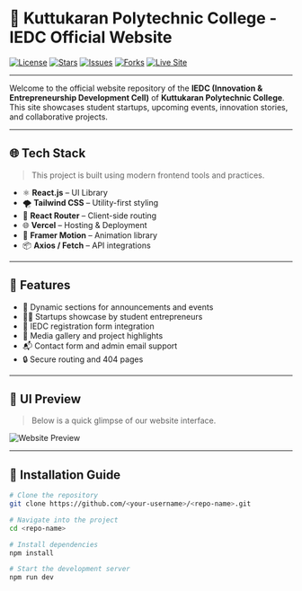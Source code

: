 # 🚀 Kuttukaran Polytechnic College - IEDC Official Website

[![License](https://img.shields.io/github/license/<your-username>/<repo-name>?style=flat-square)](LICENSE)
[![Stars](https://img.shields.io/github/stars/<your-username>/<repo-name>?style=flat-square)](https://github.com/<your-username>/<repo-name>/stargazers)
[![Issues](https://img.shields.io/github/issues/<your-username>/<repo-name>?style=flat-square)](https://github.com/<your-username>/<repo-name>/issues)
[![Forks](https://img.shields.io/github/forks/<your-username>/<repo-name>?style=flat-square)](https://github.com/<your-username>/<repo-name>/network)
[![Live Site](https://img.shields.io/badge/View%20Site-Live-green?style=flat-square&logo=vercel)](https://kptciedc.vercel.app/)

---

Welcome to the official website repository of the **IEDC (Innovation & Entrepreneurship Development Cell)** of **Kuttukaran Polytechnic College**. This site showcases student startups, upcoming events, innovation stories, and collaborative projects.

---

## 🌐 Tech Stack

> This project is built using modern frontend tools and practices.

- ⚛️ **React.js** – UI Library  
- 🌪 **Tailwind CSS** – Utility-first styling  
- 🔀 **React Router** – Client-side routing  
- 🌐 **Vercel** – Hosting & Deployment  
- 🧩 **Framer Motion** – Animation library  
- 📦 **Axios / Fetch** – API integrations

---

## 🧠 Features

- 📰 Dynamic sections for announcements and events  
- 🧑‍🎓 Startups showcase by student entrepreneurs  
- 🧾 IEDC registration form integration  
- 📸 Media gallery and project highlights  
- 📬 Contact form and admin email support  
- 🔒 Secure routing and 404 pages

---

## 📸 UI Preview

> Below is a quick glimpse of our website interface.

![Website Preview](https://raw.githubusercontent.com/<your-username>/<repo-name>/main/public/preview.jpg)

---

## 🚧 Installation Guide

```bash
# Clone the repository
git clone https://github.com/<your-username>/<repo-name>.git

# Navigate into the project
cd <repo-name>

# Install dependencies
npm install

# Start the development server
npm run dev
